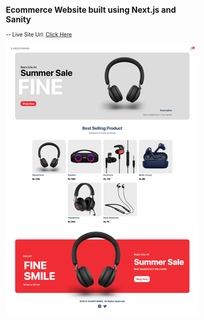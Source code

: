 ## Ecommerce Website built using Next.js and Sanity

-- Live Site Url: [Click Here](https://ecommerce-hazel-gamma.vercel.app/)

![](./Screenshot.png)
